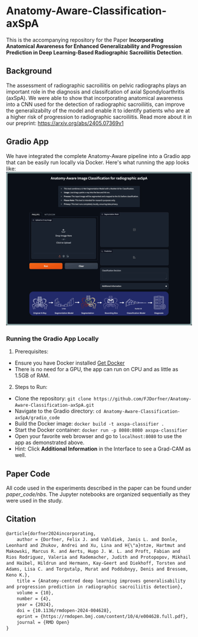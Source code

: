 # Anatomy-Aware-Classification-axSpA
This is the accompanying repository for the Paper **Incorporating Anatomical Awareness for Enhanced Generalizability and Progression Prediction in Deep Learning-Based Radiographic Sacroiliitis Detection**.

## Background
The assessment of radiographic sacroiliitis on pelvic radiographs plays an important role in the diagnosis and classifcation of axial Spondyloarthritis (axSpA). We were able to show that incorporating anatomical awareness into a CNN used for the detection of radiographic sacroiliitis, can improve the generalizabilty of the model and enable it to identify patients who are at a higher risk of progression to radiographic sacroiliitis. Read more about it in our preprint: https://arxiv.org/abs/2405.07369v1

## Gradio App
We have integrated the complete Anatomy-Aware pipeline into a Gradio app that can be easily run locally via Docker. Here's what running the app looks like:
![Demonstration of Classifying an x-ray image using the gradio app](/gradio_app.gif)

### Running the Gradio App Locally

1. Prerequisites: 
- Ensure you have Docker installed [Get Docker](https://docs.docker.com/get-docker/)
- There is no need for a GPU, the app can run on CPU and as little as 1.5GB of RAM.

2. Steps to Run:
- Clone the repository:
 `git clone https://github.com/FJDorfner/Anatomy-Aware-Classification-axSpA.git`
- Navigate to the Gradio directory: `cd Anatomy-Aware-Classification-axSpA/gradio_code`
- Build the Docker image: `docker build -t axspa-classifier . `    
- Start the Docker container: `docker run -p 8080:8080 axspa-classifier`
- Open your favorite web browser and go to `localhost:8080` to use the app as demonstrated above.
- Hint: Click **Additional Information** in the Interface to see a Grad-CAM as well.

## Paper Code
All code used in the experiments described in the paper can be found under _paper_code/nbs_. 
The Jupyter notebooks are organized sequentially as they were used in the study.

## Citation
```
@article{dorfner2024incorporating,
	author = {Dorfner, Felix J. and Vahldiek, Janis L. and Donle, Leonhard and Zhukov, Andrei and Xu, Lina and H{\"a}ntze, Hartmut and Makowski, Marcus R. and Aerts, Hugo J. W. L. and Proft, Fabian and Rios Rodriguez, Valeria and Rademacher, Judith and Protopopov, Mikhail and Haibel, Hildrun and Hermann, Kay-Geert and Diekhoff, Torsten and Adams, Lisa C. and Torgutalp, Murat and Poddubnyy, Denis and Bressem, Keno K.},
	title = {Anatomy-centred deep learning improves generalisability and progression prediction in radiographic sacroiliitis detection},
	volume = {10},
	number = {4},
	year = {2024},
	doi = {10.1136/rmdopen-2024-004628},
	eprint = {https://rmdopen.bmj.com/content/10/4/e004628.full.pdf},
	journal = {RMD Open}
}
```

